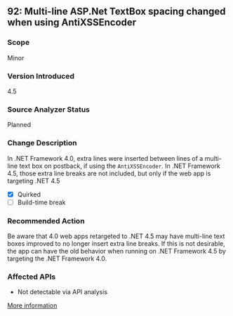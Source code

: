## 92: Multi-line ASP.Net TextBox spacing changed when using AntiXSSEncoder

### Scope
Minor

### Version Introduced
4.5

### Source Analyzer Status
Planned

### Change Description
In .NET Framework 4.0, extra lines were inserted between lines of a multi-line text box on postback, if using the `AntiXSSEncoder`. In .NET Framework 4.5, those extra line breaks are not included, but only if the web app is targeting .NET 4.5

- [x] Quirked
- [ ] Build-time break

### Recommended Action
Be aware that 4.0 web apps retargeted to .NET 4.5 may have multi-line text boxes improved to no longer insert extra line breaks. If this is not desirable, the app can have the old behavior when running on .NET Framework 4.5 by targeting the .NET Framework 4.0.

### Affected APIs
* Not detectable via API analysis

[More information](http://connect.microsoft.com/VisualStudio/feedback/details/748052/textbox-with-multiline-textmode-adds-additional-linebreak-to-the-output)

<!--
    ### Notes
    Encoder is set in a config file. See bug repro for example.
-->
